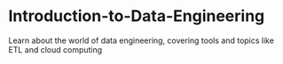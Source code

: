 # Introduction-to-Data-Engineering
Learn about the world of data engineering, covering tools and topics like ETL and cloud computing
